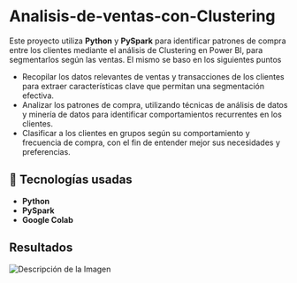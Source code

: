 # Analisis-de-ventas-con-Clustering
Este proyecto utiliza **Python** y **PySpark** para identificar patrones de compra entre los clientes mediante el análisis de Clustering en Power BI, para segmentarlos según las ventas.
El mismo se baso en los siguientes puntos
- Recopilar los datos relevantes de ventas y transacciones de los clientes para extraer características clave que permitan una segmentación efectiva.
- Analizar los patrones de compra, utilizando técnicas de análisis de datos y minería de datos para identificar comportamientos recurrentes en los clientes.
- Clasificar a los clientes en grupos según su comportamiento y frecuencia de compra, con el fin de entender mejor sus necesidades y preferencias.

## 🚀 Tecnologías usadas
- **Python**
- **PySpark**
- **Google Colab**

## Resultados
![Descripción de la Imagen](/image/nombre-de-la-imagen.png)
